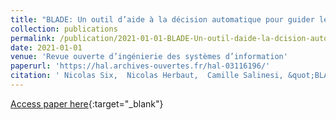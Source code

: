 ```yaml
---
title: "BLADE: Un outil d’aide à la décision automatique pour guider le choix de technologie Blockchain"
collection: publications
permalink: /publication/2021-01-01-BLADE-Un-outil-daide-la-dcision-automatique-pour-guider-le-choix-de-technologie-Blockchain
date: 2021-01-01
venue: 'Revue ouverte d’ingénierie des systèmes d’information'
paperurl: 'https://hal.archives-ouvertes.fr/hal-03116196/'
citation: ' Nicolas Six,  Nicolas Herbaut,  Camille Salinesi, &quot;BLADE: Un outil d’aide à la décision automatique pour guider le choix de technologie Blockchain.&quot; Revue ouverte d’ingénierie des systèmes d’information, 2021.'
---
```

[Access paper here](https://hal.archives-ouvertes.fr/hal-03116196/){:target="_blank"}
